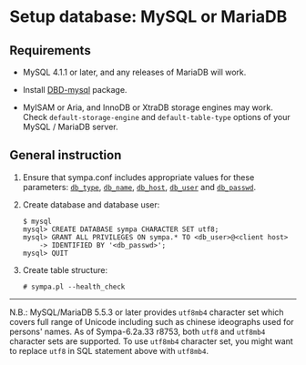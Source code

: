 Setup database: MySQL or MariaDB
================================

Requirements
------------

* MySQL 4.1.1 or later, and any releases of MariaDB will work.

* Install [DBD-mysql](https://metacpan.org/release/DBD-mysql) package.

* MyISAM or Aria, and InnoDB or XtraDB storage engines may work.  Check
  ``default-storage-engine`` and ``default-table-type`` options of your
  MySQL / MariaDB server.

General instruction
-------------------

1. Ensure that sympa.conf includes appropriate values for these parameters:
   [``db_type``](../man/sympa.conf.5.md#db_type), [``db_name``](../man/sympa.conf.5.md#db_name), [``db_host``](../man/sympa.conf.5.md#db_host), [``db_user``](../man/sympa.conf.5.md#db_user) and [``db_passwd``](../man/sympa.conf.5.md#db_passwd).

2. Create database and database user:
   ```
   $ mysql
   mysql> CREATE DATABASE sympa CHARACTER SET utf8;
   mysql> GRANT ALL PRIVILEGES ON sympa.* TO <db_user>@<client host>
       -> IDENTIFIED BY '<db_passwd>';
   mysql> QUIT
   ```

3. Create table structure:
   ```
   # sympa.pl --health_check
   ```

---
N.B.: MySQL/MariaDB 5.5.3 or later provides ``utf8mb4`` character set
which covers full range of Unicode including such as chinese ideographs
used for persons' names.  As of Sympa-6.2a.33 r8753, both ``utf8`` and
``utf8mb4`` character sets are supported.  To use ``utf8mb4`` character
set, you might want to replace ``utf8`` in SQL statement above with
``utf8mb4``.

